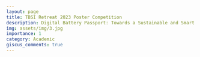 ```yaml
---
layout: page
title: TBSI Retreat 2023 Poster Competition
description: Digital Battery Passport: Towards a Sustainable and Smart Living
img: assets/img/3.jpg
importance: 1
category: Academic
giscus_comments: true
---
```



